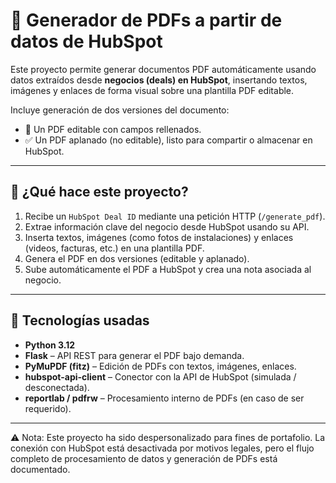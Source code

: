 # 📄 Generador de PDFs a partir de datos de HubSpot

Este proyecto permite generar documentos PDF automáticamente usando datos extraídos desde **negocios (deals) en HubSpot**, insertando textos, imágenes y enlaces de forma visual sobre una plantilla PDF editable. 

Incluye generación de dos versiones del documento:
- 📝 Un PDF editable con campos rellenados.
- ✅ Un PDF aplanado (no editable), listo para compartir o almacenar en HubSpot.

---

## 🚀 ¿Qué hace este proyecto?

1. Recibe un `HubSpot Deal ID` mediante una petición HTTP (`/generate_pdf`).
2. Extrae información clave del negocio desde HubSpot usando su API.
3. Inserta textos, imágenes (como fotos de instalaciones) y enlaces (videos, facturas, etc.) en una plantilla PDF.
4. Genera el PDF en dos versiones (editable y aplanado).
5. Sube automáticamente el PDF a HubSpot y crea una nota asociada al negocio.

---

## 🧠 Tecnologías usadas

- **Python 3.12**
- **Flask** – API REST para generar el PDF bajo demanda.
- **PyMuPDF (fitz)** – Edición de PDFs con textos, imágenes, enlaces.
- **hubspot-api-client** – Conector con la API de HubSpot (simulada / desconectada).
- **reportlab / pdfrw** – Procesamiento interno de PDFs (en caso de ser requerido).

---

⚠️ Nota: Este proyecto ha sido despersonalizado para fines de portafolio. La conexión con HubSpot está desactivada por motivos legales, pero el flujo completo de procesamiento de datos y generación de PDFs está documentado.